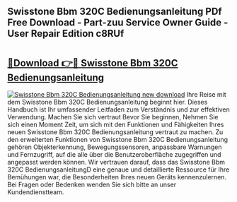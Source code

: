 ## Swisstone Bbm 320C Bedienungsanleitung PDf Free Download - Part-zuu Service Owner Guide - User Repair Edition c8RUf

# <h2><a href="http://df4mdt.blite.top/?on=Swisstone+Bbm+320C+Bedienungsanleitung">🔗Download 👉🔴 Swisstone Bbm 320C Bedienungsanleitung</a></h2>

[![Swisstone Bbm 320C Bedienungsanleitung new download](https://i.imgur.com/lujVjoI.png)](http://df4mdt.blite.top/?on=Swisstone+Bbm+320C+Bedienungsanleitung)
Ihre Reise mit dem Swisstone Bbm 320C Bedienungsanleitung beginnt hier. Dieses Handbuch ist Ihr umfassender Leitfaden zum Verständnis und zur effektiven Verwendung. Machen Sie sich vertraut Bevor Sie beginnen, Nehmen Sie sich einen Moment Zeit, um sich mit den Funktionen und Fähigkeiten Ihres neuen Swisstone Bbm 320C Bedienungsanleitung vertraut zu machen. Zu den erweiterten Funktionen von Swisstone Bbm 320C Bedienungsanleitung gehören Objekterkennung, Bewegungssensoren, anpassbare Warnungen und Fernzugriff, auf die alle über die Benutzeroberfläche zugegriffen und angepasst werden können. Wir vertrauen darauf, dass das Swisstone Bbm 320C BedienungsanleitungD eine genaue und detaillierte Ressource für Ihre Bemühungen war, die Besonderheiten Ihres neuen Geräts kennenzulernen. Bei Fragen oder Bedenken wenden Sie sich bitte an unser Kundendienstteam.
